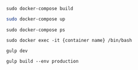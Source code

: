 ```
sudo docker-compose build
```
```bash
sudo docker-compose up
```
```
sudo docker-compose ps
```
```
sudo docker exec -it {container name} /bin/bash
```

```
gulp dev
```

```
gulp build --env production
```
